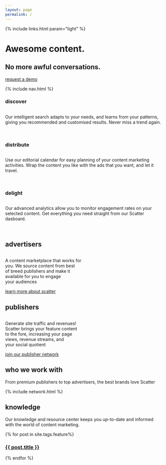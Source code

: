```yaml
---
layout: page
permalink: /
---
```


<!-- hero -->
<div id="hero" class="hero hero__homepage">
  <div class="hero-a">
    <div class="container">
      <div class="row header-trans hidden-xs">
        {% include links.html param="light" %}
      </div>
      <div class="hero-content tac">
        <h1 class="hd-1 mt">Awesome content.</h1>
      </div>
    </div>
  </div>
  <div class="hero-b tac">
    <h2 class="hd-1">No more awful conversations.</h2>
    <div class="breathe">
      <img src="{{ site.baseurl }}/img/hero-scatter-logo.png" alt="">
    </div>
    <div>
      <a href="#interact" class="btn btn-tertiary">request a demo</a>
    </div>
    <div class="hidden-xs skip tac">
      <a href="#content"><img src="{{ site.baseurl }}/img/i-arrow.png" alt=""></a>
    </div>
  </div>
</div>
<!-- /hero -->

{% include nav.html %}

<!-- intro -->
<div id="intro" class="section scatter">
  <div class="container tac">
    <div class="row mt">
      <div class="col-xs-4 arrow-r">
        <div class="brief tac">
          <h3 class="hd-3">discover</h3>
          <img src="{{ site.baseurl }}/img/i-discover.png" alt="">
          <p class="hidden-xs">Our intelligent search adapts to your needs, and learns from your patterns, giving you recommended and customised results. Never miss a trend again.</p>
          <span class="hidden-xs"><a href="#"><img src="{{ site.baseurl }}/img/i-discover-1.jpg" alt=""></a>
            <a href="#" class="ml"><img src="{{ site.baseurl }}/img/i-discover-2.jpg" alt=""></a></span>
        </div>
      </div>
      <div class="col-xs-4 arrow-r">
        <div class="brief tac">
          <h3 class="hd-3">distribute</h3>
          <img src="{{ site.baseurl }}/img/i-distribute.png" alt="">
          <p class="hidden-xs">Use our editorial calendar for easy planning of your content marketing activities. Wrap the content you like with the ads that you want, and let it travel.</p>
          <span class="hidden-xs"><a href="#"><img src="{{ site.baseurl }}/img/i-distribute-1.jpg" alt=""></a>
            <a href="#" class="ml"><img src="{{ site.baseurl }}/img/i-distribute-2.jpg" alt=""></a></span>
        </div>
      </div>
      <div class="col-xs-4">
        <div class="brief tac">
          <h3 class="hd-3">delight</h3>
          <img src="{{ site.baseurl }}/img/i-delight.png" alt="">
          <p class="hidden-xs">Our advanced analytics allow you to monitor engagement rates on your selected content. Get everything you need straight from our Scatter dasboard.</p>
          <span class="hidden-xs"><a href="#"><img src="{{ site.baseurl }}/img/i-delight-1.jpg" alt=""></a>
            <a href="#" class="ml"><img src="{{ site.baseurl }}/img/i-delight-2.jpg" alt=""></a></span>
        </div>
      </div>
    </div>
  </div>
</div>
<!-- /intro -->

<!-- section-1 -->
<div id="section-1" style="background: url('img/bg-home-ap.jpg');" class="section">
  <div class="container star">
    <div class="row tac">
      <div class="col-md-6">
        <div class="circle arrow-double">
          <h2 class="hd-2">advertisers</h2>
          <img src="{{ site.baseurl }}/img/i-advertisers.png" alt="">
          <p class="brief-text">
            A content marketplace that works for <br>
            you. We source content from best <br>
            of breed publishers and make it <br>
            available for you to engage <br>
            your audiences
          </p>
        </div>
        <p><a href="{{ site.baseurl }}/advertisers" class="btn btn-tertiary">learn more about scatter</a></p>
      </div>
      <div class="col-md-6">
        <div class="tac circle circle-secondary">
          <h2 class="hd-2">publishers</h2>
          <img src="{{ site.baseurl }}/img/i-publishers.png" alt="">
          <p class="brief-text">
            Generate site traffic and revenues! <br>
            Scatter brings your feature content <br>
            to the fore, increasing your page <br>
            views, revenue streams, and <br>
            your social quotient
          </p>
        </div>
        <p><a href="{{ site.baseurl }}/publishers" class="btn btn-tertiary">join our publisher network</a></p>
      </div>
    </div>
  </div>
</div>
<!-- /section-1 -->

<div class="section scatter">
  <div class="container tac">
    <h2 class="hd-2">who we work with</h2>
    <p class="brief-text">From premium publishers to top advertisers, the best brands love Scatter</p>
    {% include network.html %}
  </div>
</div>

<div class="section section-gray tac">
  <h2 class="hd-2">knowledge</h2>
  <p class="mb">Our knowledge and resource center keeps you up-to-date and informed with the world of content marketing.</p>
  <div class="container">
    <div class="row mb">
      {% for post in site.tags.feature%}
      <div class="col-md-4 mb">
        <a href="{{ site.baseurl }}{{ post.url }}">
          <div class="article article-sm tac" style="background-image:url('{{ site.baseurl }}/img/articles/{{post.image}}')">
            <h3>{{ post.title }}</h3>
          </div>
        </a>
      </div>
      {% endfor %}
    </div>
  </div>
</div>